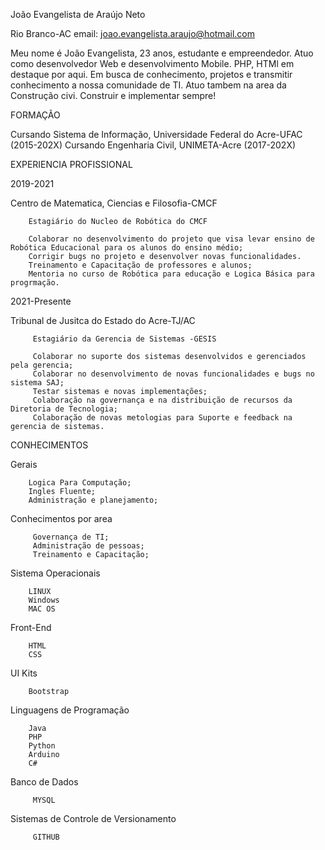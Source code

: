João Evangelista de Araújo Neto

Rio Branco-AC
email: joao.evangelista.araujo@hotmail.com  

Meu nome é João Evangelista, 23 anos, estudante e empreendedor. Atuo como desenvolvedor Web e desenvolvimento Mobile. PHP, HTMl em destaque por aqui. Em busca de conhecimento, projetos e transmitir conhecimento a nossa comunidade de TI. Atuo tambem na area da Construção civi. Construir e implementar sempre!

FORMAÇÃO

   Cursando Sistema de Informação, Universidade Federal do Acre-UFAC (2015-202X)
   Cursando Engenharia Civil, UNIMETA-Acre (2017-202X)

EXPERIENCIA PROFISSIONAL

2019-2021 

 Centro de Matematica, Ciencias e Filosofia-CMCF
 
        Estagiário do Nucleo de Robótica do CMCF
    
        Colaborar no desenvolvimento do projeto que visa levar ensino de Robótica Educacional para os alunos do ensino médio;
        Corrigir bugs no projeto e desenvolver novas funcionalidades.
        Treinamento e Capacitação de professores e alunos;
        Mentoria no curso de Robótica para educação e Logica Básica para progrmação.
        
2021-Presente

  Tribunal de Jusitca do Estado do Acre-TJ/AC
  
         Estagiário da Gerencia de Sistemas -GESIS
        
         Colaborar no suporte dos sistemas desenvolvidos e gerenciados pela gerencia;
         Colaborar no desenvolvimento de novas funcionalidades e bugs no sistema SAJ;
         Testar sistemas e novas implementações;
         Colaboração na governança e na distribuição de recursos da Diretoria de Tecnologia;
         Colaboração de novas metologias para Suporte e feedback na gerencia de sistemas.
         
         
 CONHECIMENTOS 
 
 
   Gerais 
       
        Logica Para Computação;
        Ingles Fluente;
        Administração e planejamento;
        
  
  Conhecimentos por area
  
         Governança de TI;
         Administração de pessoas;
         Treinamento e Capacitação;
         
       
  Sistema Operacionais
   
        LINUX
        Windows
        MAC OS
        
  Front-End
  
        HTML
        CSS
        

  UI Kits
  
        Bootstrap
        
  Linguagens de Programação
  
        Java
        PHP
        Python
        Arduino
        C#
        
        
  Banco de Dados
  
         MYSQL
         
  Sistemas de Controle de Versionamento
  
         GITHUB
      
        
        

  
        

